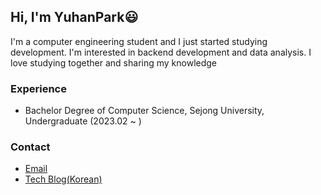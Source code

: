 ## Hi, I'm YuhanPark😃
I'm a computer engineering student and I just started studying development. I'm interested in backend development and data analysis. I love studying together and sharing my knowledge
### Experience

* Bachelor Degree of Computer Science, Sejong University, Undergraduate (2023.02 ~ )

### Contact
* <a href="mailto:yuhn1011@naver.com"> Email </a>
* [Tech Blog(Korean)](https://chachadev.tistory.com/)

<!--
**LimitedPark/LimitedPark** is a ✨ _special_ ✨ repository because its `README.md` (this file) appears on your GitHub profile.

Here are some ideas to get you started:

- 🔭 I’m currently working on ...
- 🌱 I’m currently learning ...
- 👯 I’m looking to collaborate on ...
- 🤔 I’m looking for help with ...
- 💬 Ask me about ...
- 📫 How to reach me: ...
- 😄 Pronouns: ...
- ⚡ Fun fact: ...
-->
